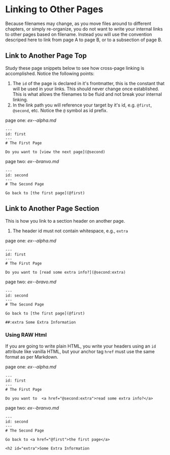 # Linking to Other Pages

Because filenames may change, as you move files around to different chapters, or simply re-organize, you do not want to write your internal links to other pages based on filename.  Instead you will use the convention descriped here to link from page A to page B, or to a subsection of page B.

## Link to Another Page Top

Study these page snippets below to see how cross-page linking is accomplished.  Notice the following points:

1. The `id` of the page is declared in it's frontmatter, this is the constant that will be used in your links.  This should never change once established.  This is what allows the filenames to be fluid and not break your internal linking.
1. In the link path you will reference your target by it's id, e.g. `@first`, `@second`, etc.  Notice the `@` symbol as id prefix.

page one: _ex--alpha.md_

    ---
    id: first
    ---
    # The First Page
    
    Do you want to [view the next page](@second)
    
page two: _ex--branvo.md_

    ---
    id: second
    ---
    # The Second Page
    
    Go back to [the first page](@first)    

## Link to Another Page Section

This is how you link to a section header on another page.

1. The header id must not contain whitespace, e.g., `extra`

page one: _ex--alpha.md_

    ---
    id: first
    ---
    # The First Page
    
    Do you want to [read some extra info?](@second:extra)
    
page two: _ex--bravo.md_

    ---
    id: second
    ---
    # The Second Page
    
    Go back to [the first page](@first)
    
    ##:extra Some Extra Information
    
### Using RAW Html

If you are going to write plain HTML, you write your headers using an `id` attribute like vanilla HTML, but your anchor tag `href` must use the same format as per Markdown.

page one: _ex--alpha.md_

    ---
    id: first
    ---
    # The First Page
    
    Do you want to  <a href="@second:extra">read some extra info?</a>
    
page two: _ex--branvo.md_

    ---
    id: second
    ---
    # The Second Page
    
    Go back to <a href="@first">the first page</a>
    
    <h2 id="extra">Some Extra Information

